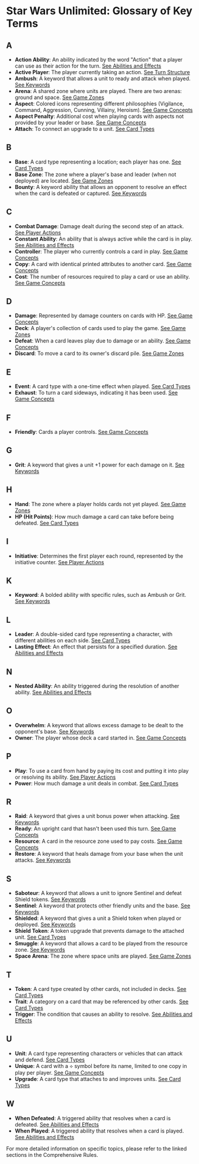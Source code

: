 # Star Wars Unlimited: Glossary of Key Terms

## A
- **Action Ability**: An ability indicated by the word "Action" that a player can use as their action for the turn. [See Abilities and Effects](abilities-and-effects.md#a1-action-abilities)
- **Active Player**: The player currently taking an action. [See Turn Structure](turn-structure.md#2-action-phase)
- **Ambush**: A keyword that allows a unit to ready and attack when played. [See Keywords](keywords.md#a-ambush)
- **Arena**: A shared zone where units are played. There are two arenas: ground and space. [See Game Zones](game-zones.md#b-ground-arena)
- **Aspect**: Colored icons representing different philosophies (Vigilance, Command, Aggression, Cunning, Villainy, Heroism). [See Game Concepts](game-concepts.md#7-aspects-and-unique-cards)
- **Aspect Penalty**: Additional cost when playing cards with aspects not provided by your leader or base. [See Game Concepts](game-concepts.md#7-aspects-and-unique-cards)
- **Attach**: To connect an upgrade to a unit. [See Card Types](card-types.md#5-upgrade)

## B
- **Base**: A card type representing a location; each player has one. [See Card Types](card-types.md#1-base)
- **Base Zone**: The zone where a player's base and leader (when not deployed) are located. [See Game Zones](game-zones.md#a-base-zone)
- **Bounty**: A keyword ability that allows an opponent to resolve an effect when the card is defeated or captured. [See Keywords](keywords.md#b-bounty)

## C
- **Combat Damage**: Damage dealt during the second step of an attack. [See Player Actions](player-actions.md#b-attack-with-a-unit)
- **Constant Ability**: An ability that is always active while the card is in play. [See Abilities and Effects](abilities-and-effects.md#a2-constant-abilities)
- **Controller**: The player who currently controls a card in play. [See Game Concepts](game-concepts.md#4-card-ownership-and-control)
- **Copy**: A card with identical printed attributes to another card. [See Game Concepts](game-concepts.md#7-aspects-and-unique-cards)
- **Cost**: The number of resources required to play a card or use an ability. [See Game Concepts](game-concepts.md#8-resources-and-costs)

## D
- **Damage**: Represented by damage counters on cards with HP. [See Game Concepts](game-concepts.md#6-defeating-cards)
- **Deck**: A player's collection of cards used to play the game. [See Game Zones](game-zones.md#e-deck)
- **Defeat**: When a card leaves play due to damage or an ability. [See Game Concepts](game-concepts.md#6-defeating-cards)
- **Discard**: To move a card to its owner's discard pile. [See Game Zones](game-zones.md#g-discard-pile)

## E
- **Event**: A card type with a one-time effect when played. [See Card Types](card-types.md#2-event)
- **Exhaust**: To turn a card sideways, indicating it has been used. [See Game Concepts](game-concepts.md#5-ready-and-exhausted)

## F
- **Friendly**: Cards a player controls. [See Game Concepts](game-concepts.md#4-card-ownership-and-control)

## G
- **Grit**: A keyword that gives a unit +1 power for each damage on it. [See Keywords](keywords.md#c-grit)

## H
- **Hand**: The zone where a player holds cards not yet played. [See Game Zones](game-zones.md#f-hand)
- **HP (Hit Points)**: How much damage a card can take before being defeated. [See Card Types](card-types.md#4-unit)

## I
- **Initiative**: Determines the first player each round, represented by the initiative counter. [See Player Actions](player-actions.md#d-take-the-initiative)

## K
- **Keyword**: A bolded ability with specific rules, such as Ambush or Grit. [See Keywords](keywords.md)

## L
- **Leader**: A double-sided card type representing a character, with different abilities on each side. [See Card Types](card-types.md#3-leader)
- **Lasting Effect**: An effect that persists for a specified duration. [See Abilities and Effects](abilities-and-effects.md#b1-lasting-effects)

## N
- **Nested Ability**: An ability triggered during the resolution of another ability. [See Abilities and Effects](abilities-and-effects.md#e-nested-abilities-and-actions)

## O
- **Overwhelm**: A keyword that allows excess damage to be dealt to the opponent's base. [See Keywords](keywords.md#d-overwhelm)
- **Owner**: The player whose deck a card started in. [See Game Concepts](game-concepts.md#4-card-ownership-and-control)

## P
- **Play**: To use a card from hand by paying its cost and putting it into play or resolving its ability. [See Player Actions](player-actions.md#a-play-a-card)
- **Power**: How much damage a unit deals in combat. [See Card Types](card-types.md#4-unit)

## R
- **Raid**: A keyword that gives a unit bonus power when attacking. [See Keywords](keywords.md#e-raid-x)
- **Ready**: An upright card that hasn't been used this turn. [See Game Concepts](game-concepts.md#5-ready-and-exhausted)
- **Resource**: A card in the resource zone used to pay costs. [See Game Concepts](game-concepts.md#8-resources-and-costs)
- **Restore**: A keyword that heals damage from your base when the unit attacks. [See Keywords](keywords.md#f-restore-x)

## S
- **Saboteur**: A keyword that allows a unit to ignore Sentinel and defeat Shield tokens. [See Keywords](keywords.md#g-saboteur)
- **Sentinel**: A keyword that protects other friendly units and the base. [See Keywords](keywords.md#h-sentinel)
- **Shielded**: A keyword that gives a unit a Shield token when played or deployed. [See Keywords](keywords.md#i-shielded)
- **Shield Token**: A token upgrade that prevents damage to the attached unit. [See Card Types](card-types.md#6-token)
- **Smuggle**: A keyword that allows a card to be played from the resource zone. [See Keywords](keywords.md#j-smuggle-y)
- **Space Arena**: The zone where space units are played. [See Game Zones](game-zones.md#c-space-arena)

## T
- **Token**: A card type created by other cards, not included in decks. [See Card Types](card-types.md#6-token)
- **Trait**: A category on a card that may be referenced by other cards. [See Card Types](card-types.md#7-card-anatomy)
- **Trigger**: The condition that causes an ability to resolve. [See Abilities and Effects](abilities-and-effects.md#a5-triggered-abilities)

## U
- **Unit**: A card type representing characters or vehicles that can attack and defend. [See Card Types](card-types.md#4-unit)
- **Unique**: A card with a ⟡ symbol before its name, limited to one copy in play per player. [See Game Concepts](game-concepts.md#7-aspects-and-unique-cards)
- **Upgrade**: A card type that attaches to and improves units. [See Card Types](card-types.md#5-upgrade)

## W
- **When Defeated**: A triggered ability that resolves when a card is defeated. [See Abilities and Effects](abilities-and-effects.md#a5-triggered-abilities)
- **When Played**: A triggered ability that resolves when a card is played. [See Abilities and Effects](abilities-and-effects.md#a5-triggered-abilities)

For more detailed information on specific topics, please refer to the linked sections in the Comprehensive Rules.